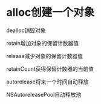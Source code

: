       

# alloc创建一个对象

dealloc销毁对象

retain增加对象的保留计数器值

release减少对象的保留计数器值

retainCount获得保留计数器的当前值

autorelease将来一个时间自动释放

NSAutoreleasePool自动释放池